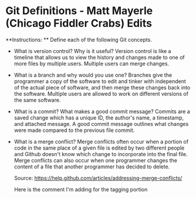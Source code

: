 # Git Definitions - Matt Mayerle (Chicago Fiddler Crabs) Edits

**Instructions: ** Define each of the following Git concepts.

* What is version control?  Why is it useful?
	Version control is like a timeline that allows us to view the history and changes made to one of more files by multiple users. Multiple users can merge changes.

* What is a branch and why would you use one?
	Branches give the programmer a copy of the software to edit and tinker with independent of the actual piece of software, and then merge these changes back into the software. Multiple users are allowed to work on different versions of the same software.

* What is a commit? What makes a good commit message?
	Commits are a saved change which has a unique ID, the author's name, a timestamp, and attached message. A good commit message outlines what changes were made compared to the previous file commit.

* What is a merge conflict?
	Merge conflicts often occur when a portion of code in the same place of a given file is edited by two different people and Github doesn't know which change to incorporate into the final file. Merge conflicts can also occur when one programmer changes the content of a file that another programmer has decided to delete.

	Source: https://help.github.com/articles/addressing-merge-conflicts/

	Here is the comment I'm adding for the tagging portion